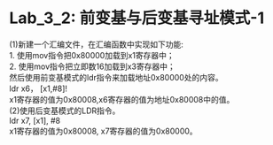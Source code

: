 <!--
 * @Author: Chengsen Dong 1034029664@qq.com
 * @Date: 2023-05-19 11:34:37
 * @LastEditors: Chengsen Dong 1034029664@qq.com
 * @LastEditTime: 2023-05-19 12:38:33
 * @FilePath: /xddcore/OpenOS/src/arm64/lab3_2/README.md
 * @Description: 
 * Copyright (c) 2023 by ${git_name_email}(www.github.com/xddcore), All Rights Reserved. 
-->
# Lab_3_2: 前变基与后变基寻址模式-1

(1)新建一个汇编文件，在汇编函数中实现如下功能:   
    1. 使用mov指令把0x80000加载到x1寄存器中；   
    2. 使用mov指令把立即数16加载到x3寄存器中；   
    然后使用前变基模式的ldr指令来加载地址0x80000处的内容。   
    ldr x6， [x1,#8]!   
    x1寄存器的值为0x80008,x6寄存器的值为地址0x80008中的值。   
(2)使用后变基模式的LDR指令。   
    ldr x7, [x1], #8   
    x1寄存器的值为0x80008, x7寄存器的值为0x80000。   
    